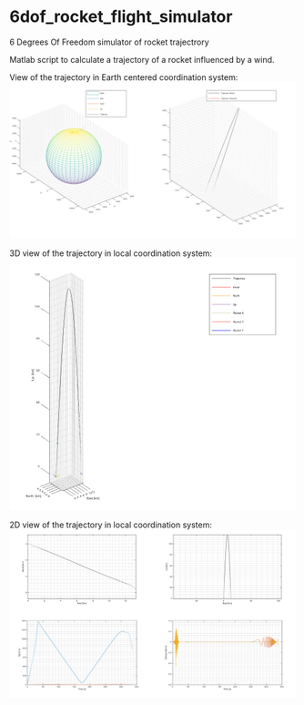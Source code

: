 # 6dof_rocket_flight_simulator
6 Degrees Of Freedom simulator of rocket trajectrory

Matlab script to calculate a trajectory of a rocket influenced by a wind. 

View of the trajectory in Earth centered coordination system:
![plot](./readme_pictures/earth_trajectory.PNG)

3D view of the trajectory in local coordination system:
![plot](./readme_pictures/3D_trajectory.PNG)

2D view of the trajectory in local coordination system:
![plot](./readme_pictures/2D_trajectory.PNG)


